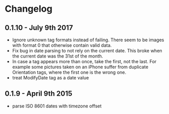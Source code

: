 # Changelog

## 0.1.10 - July 9th 2017

- Ignore unknown tag formats instead of failing. There seem to be images with format 0 that otherwise contain valid data.
- Fix bug in date parsing to not rely on the current date. This broke when the current date was the 31st of the month.
- In case a tag appears more than once, take the first, not the last. For example some pictures taken on an iPhone suffer from duplicate Orientation tags, where the first one is the wrong one.
- treat ModifyDate tag as a date value

## 0.1.9 - April 9th 2015

- parse ISO 8601 dates with timezone offset

